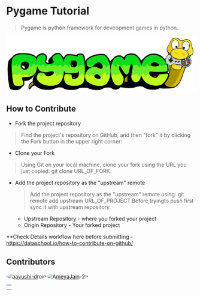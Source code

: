 # Pygame Tutorial

> Pygame is python framework for deveopment games in python.

<img src="./img/pygame_logo.gif" alt="pygame snake">

## How to Contribute

- Fork the project repository

> Find the project's repository on GitHub, and then "fork" it by clicking the Fork button in the upper right corner:

- Clone your Fork

> Using Git on your local machine, clone your fork using the URL you just copied: git clone URL_OF_FORK.

- Add the project repository as the "upstream" remote

  > Add the project repository as the "upstream" remote using: git remote add upstream URL_OF_PROJECT.Before tryingto push first sync it with upstream repository.

  - Upstream Repository - where you forked your project
  - Origin Repository - Your forked project

\*\*Check Details workflow here before submitting - https://dataschool.io/how-to-contribute-on-github/

## Contributors

<!-- Don't change under this line -->
<!-- If you contributed to project then add your github link and link to your image-->

<table>
    <td>
        <tr><a href="https://github.com/aayushi-droid"><img src="https://avatars1.githubusercontent.com/u/59429424?s=460&u=9fe1f1e20bff25ba6f044990ceab7a5d5bc4d1d4&v=4" alt="aayushi-droid" style="height:80px;width :80px;border-radius:50%"></a></tr>
    </td>
    <td>
        <tr><a href="https://github.com/AmeyaJain-25"><img src="https://avatars0.githubusercontent.com/u/66305085?s=460&u=14abcae2ef5772d56e60111787a4a8fa80b3b077&v=4" alt="AmeyaJain-25" style="height:80px;width :80px;border-radius:50%"></a></tr>
    </td>
</table>
